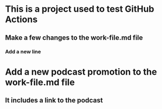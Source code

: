 # This is a project used to test GitHub Actions

## Make a few changes to the work-file.md file

### Add a new line

# Add a new podcast promotion to the work-file.md file

## It includes a link to the podcast